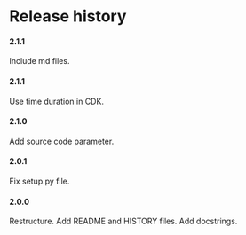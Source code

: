 # Release history

#### 2.1.1
Include md files.

#### 2.1.1
Use time duration in CDK.

#### 2.1.0
Add source code parameter.

#### 2.0.1
Fix setup.py file.

#### 2.0.0
Restructure. Add README and HISTORY files. Add docstrings.

